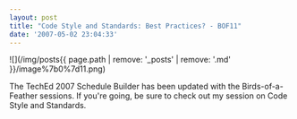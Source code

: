 ```yaml
---
layout: post
title: "Code Style and Standards: Best Practices? - BOF11"
date: '2007-05-02 23:04:33'
---
```


![](/img/posts{{ page.path | remove: '_posts' | remove: '.md' }}/image%7b0%7d11.png)

The TechEd 2007 Schedule Builder has been updated with the Birds-of-a-Feather sessions. If you're going, be sure to check out my session on Code Style and Standards.

